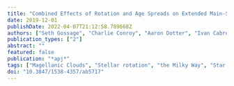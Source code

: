 ```yaml
---
title: "Combined Effects of Rotation and Age Spreads on Extended Main-Sequence Turn Offs"
date: 2019-12-01
publishDate: 2022-04-07T21:12:58.789668Z
authors: ["Seth Gossage", "Charlie Conroy", "Aaron Dotter", "Ivan Cabrera-Ziri", "Andrew E. Dolphin", "Nate Bastian", "Julianne J. Dalcanton", "Paul Goudfrooij", "L. Clifton Johnson", "Benjamin F. Williams", "Philip Rosenfield", "Jason Kalirai", "Morgan Fouesneau"]
publication_types: ["2"]
abstract: ""
featured: false
publication: "*apj*"
tags: ["Magellanic Clouds", "Stellar rotation", "the Milky Way", "Star formation", "Young star clusters", "Stellar evolution", "990", "1629", "1054", "1569", "1833", "1599", "Astrophysics - Solar and Stellar Astrophysics", "Astrophysics - Astrophysics of Galaxies"]
doi: "10.3847/1538-4357/ab5717"
---
```


